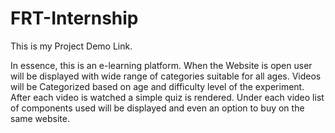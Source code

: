# FRT-Internship
This is my Project Demo Link.

In essence, this is an e-learning platform. When the Website is open user will be displayed with wide range of categories suitable for all ages. Videos will be Categorized based on age and difficulty level of the experiment. After each video is watched a simple quiz is rendered. Under each video list of components used will be displayed and even an option to buy on the same website.
